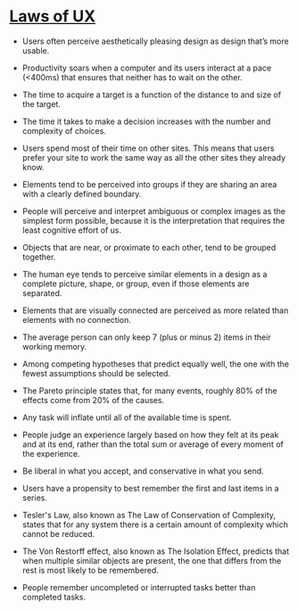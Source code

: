 # [Laws of UX](https://lawsofux.com/)

* Users often perceive aesthetically pleasing design as design that’s more usable.

* Productivity soars when a computer and its users interact at a pace (<400ms) that ensures that neither has to wait on the other.

* The time to acquire a target is a function of the distance to and size of the target.

* The time it takes to make a decision increases with the number and complexity of choices.

* Users spend most of their time on other sites. This means that users prefer your site to work the same way as all the other sites they already know.

* Elements tend to be perceived into groups if they are sharing an area with a clearly defined boundary.

* People will perceive and interpret ambiguous or complex images as the simplest form possible, because it is the interpretation that requires the least cognitive effort of us.

* Objects that are near, or proximate to each other, tend to be grouped together.

* The human eye tends to perceive similar elements in a design as a complete picture, shape, or group, even if those elements are separated.

* Elements that are visually connected are perceived as more related than elements with no connection.

* The average person can only keep 7 (plus or minus 2) items in their working memory.

* Among competing hypotheses that predict equally well, the one with the fewest assumptions should be selected.

* The Pareto principle states that, for many events, roughly 80% of the effects come from 20% of the causes.

* Any task will inflate until all of the available time is spent.

* People judge an experience largely based on how they felt at its peak and at its end, rather than the total sum or average of every moment of the experience.

* Be liberal in what you accept, and conservative in what you send.

* Users have a propensity to best remember the first and last items in a series.

* Tesler's Law, also known as The Law of Conservation of Complexity, states that for any system there is a certain amount of complexity which cannot be reduced.

* The Von Restorff effect, also known as The Isolation Effect, predicts that when multiple similar objects are present, the one that differs from the rest is most likely to be remembered.

* People remember uncompleted or interrupted tasks better than completed tasks.
